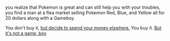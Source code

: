 you realize that Pokemon is great and can still help you with your troubles,
you find a man at a flea market selling Pokemon Red,
Blue, and Yellow all for 20 dollars along with a Gameboy.

You don't buy it, [but decide to spend your money elswhere.](/english/trouble/trouble.md)
You buy it. [But it's not a game, boy](/english/ninja/ninja.md)
